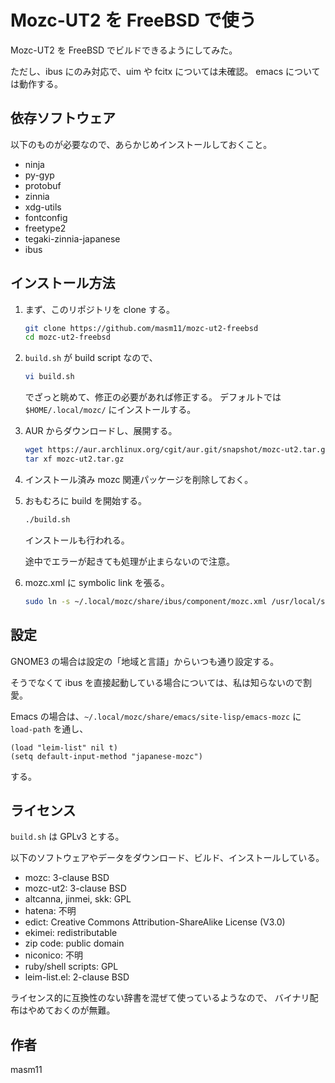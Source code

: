 # Mozc-UT2 を FreeBSD で使う

Mozc-UT2 を FreeBSD でビルドできるようにしてみた。

ただし、ibus にのみ対応で、uim や fcitx については未確認。
emacs については動作する。

## 依存ソフトウェア

以下のものが必要なので、あらかじめインストールしておくこと。

- ninja
- py-gyp
- protobuf
- zinnia
- xdg-utils
- fontconfig
- freetype2
- tegaki-zinnia-japanese
- ibus

## インストール方法

1. まず、このリポジトリを clone する。

   ```sh
   git clone https://github.com/masm11/mozc-ut2-freebsd
   cd mozc-ut2-freebsd
   ```

2. `build.sh` が build script なので、
  
   ```sh
   vi build.sh
   ```

   でざっと眺めて、修正の必要があれば修正する。
   デフォルトでは `$HOME/.local/mozc/` にインストールする。

3. AUR からダウンロードし、展開する。

   ```sh
   wget https://aur.archlinux.org/cgit/aur.git/snapshot/mozc-ut2.tar.gz
   tar xf mozc-ut2.tar.gz
   ```

4. インストール済み mozc 関連パッケージを削除しておく。

5. おもむろに build を開始する。

   ```sh
   ./build.sh
   ```

   インストールも行われる。

   途中でエラーが起きても処理が止まらないので注意。

6. mozc.xml に symbolic link を張る。

   ```sh
   sudo ln -s ~/.local/mozc/share/ibus/component/mozc.xml /usr/local/share/ibus/component/mozc.xml
   ```

## 設定

GNOME3 の場合は設定の「地域と言語」からいつも通り設定する。

そうでなくて ibus を直接起動している場合については、私は知らないので割愛。

Emacs の場合は、`~/.local/mozc/share/emacs/site-lisp/emacs-mozc` に
`load-path` を通し、

```elisp
(load "leim-list" nil t)
(setq default-input-method "japanese-mozc")
```

する。

## ライセンス

`build.sh` は GPLv3 とする。

以下のソフトウェアやデータをダウンロード、ビルド、インストールしている。

- mozc: 3-clause BSD
- mozc-ut2: 3-clause BSD
- altcanna, jinmei, skk: GPL
- hatena: 不明
- edict: Creative Commons Attribution-ShareAlike License (V3.0)
- ekimei: redistributable
- zip code: public domain
- niconico: 不明
- ruby/shell scripts: GPL
- leim-list.el: 2-clause BSD

ライセンス的に互換性のない辞書を混ぜて使っているようなので、
バイナリ配布はやめておくのが無難。

## 作者

masm11
